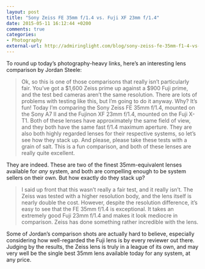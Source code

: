 ```yaml
---
layout: post
title: "Sony Zeiss FE 35mm f/1.4 vs. Fuji XF 23mm f/1.4"
date: 2015-05-11 16:12:44 +0200
comments: true
categories: 
- Photography
external-url: http://admiringlight.com/blog/sony-zeiss-fe-35mm-f1-4-vs-fuji-xf-23mm-f1-4/
---
```


To round up today’s photography-heavy links, here’s an interesting lens comparison by Jordan Steele:

> Ok, so this is one of those comparisons that really isn’t particularly fair. You’ve got a $1,600 Zeiss prime up against a $900 Fuji prime, and the test bed cameras aren’t the same resolution. There are lots of problems with testing like this, but I’m going to do it anyway. Why? It’s fun! Today I’m comparing the Sony Zeiss FE 35mm f/1.4, mounted on the Sony A7 II and the Fujinon XF 23mm f/1.4, mounted on the Fuji X-T1. Both of these lenses have approximately the same field of view, and they both have the same fast f/1.4 maximum aperture. They are also both highly regarded lenses for their respective systems, so let’s see how they stack up. And please, please take these tests with a grain of salt. This is a fun comparison, and both of these lenses are really quite excellent.

They are indeed. These are two of the finest 35mm-equivalent lenses available for _any_ system, and both are compelling enough to be system sellers on their own. But how exactly do they stack up?

> I said up front that this wasn’t really a fair test, and it really isn’t. The Zeiss was tested with a higher resolution body, and the lens itself is nearly double the cost. However, despite the resolution difference, it’s easy to see that the FE 35mm f/1.4 is exceptional. It takes an extremely good Fuji 23mm f/1.4 and makes it look mediocre in comparison. Zeiss has done something rather incredible with the lens.

Some of Jordan’s comparison shots are actually hard to believe, especially considering how well-regarded the Fuji lens is by every reviewer out there. Judging by the results, the Zeiss lens is truly in a league of its own, and may very well be the single best 35mm lens available today for any system, at any price.